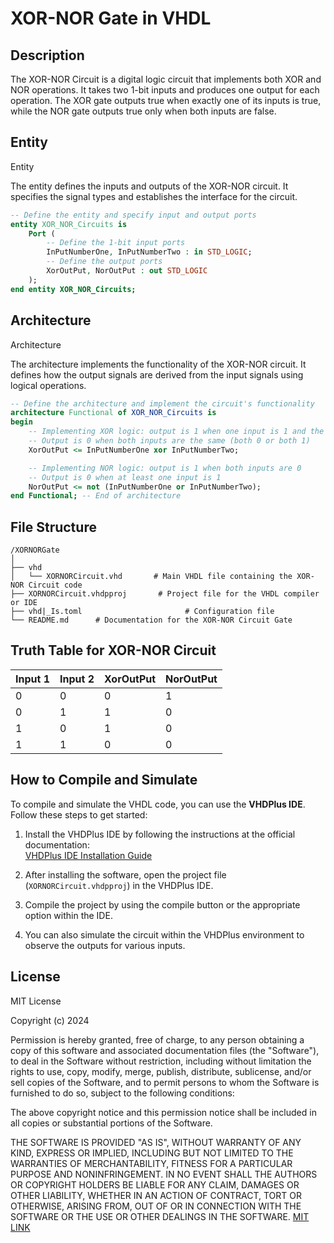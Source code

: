 # XOR-NOR Gate in VHDL

## Description
The XOR-NOR Circuit is a digital logic circuit that implements both XOR and NOR operations. It takes two 1-bit inputs and produces one output for each operation. The XOR gate outputs true when exactly one of its inputs is true, while the NOR gate outputs true only when both inputs are false.

## Entity

Entity

The entity defines the inputs and outputs of the XOR-NOR circuit. It specifies the signal types and establishes the interface for the circuit.

```vhdl
-- Define the entity and specify input and output ports
entity XOR_NOR_Circuits is
    Port (
        -- Define the 1-bit input ports
        InPutNumberOne, InPutNumberTwo : in STD_LOGIC;
        -- Define the output ports
        XorOutPut, NorOutPut : out STD_LOGIC
    );
end entity XOR_NOR_Circuits;
```
## Architecture

Architecture

The architecture implements the functionality of the XOR-NOR circuit. It defines how the output signals are derived from the input signals using logical operations.

```vhdl
-- Define the architecture and implement the circuit's functionality
architecture Functional of XOR_NOR_Circuits is
begin
    -- Implementing XOR logic: output is 1 when one input is 1 and the other is 0
    -- Output is 0 when both inputs are the same (both 0 or both 1)
    XorOutPut <= InPutNumberOne xor InPutNumberTwo;

    -- Implementing NOR logic: output is 1 when both inputs are 0
    -- Output is 0 when at least one input is 1
    NorOutPut <= not (InPutNumberOne or InPutNumberTwo);
end Functional; -- End of architecture
```
## File Structure
```
/XORNORGate
│
├── vhd
│   └── XORNORCircuit.vhd       # Main VHDL file containing the XOR-NOR Circuit code
├── XORNORCircuit.vhdpproj       # Project file for the VHDL compiler or IDE
├── vhd|_Is.toml                       # Configuration file
└── README.md      # Documentation for the XOR-NOR Circuit Gate
```
## Truth Table for XOR-NOR Circuit

| Input 1 | Input 2 | XorOutPut | NorOutPut |
|---------|---------|-----------|-----------|
|    0    |    0    |     0     |     1     |
|    0    |    1    |     1     |     0     |
|    1    |    0    |     1     |     0     |
|    1    |    1    |     0     |     0     |


## How to Compile and Simulate

To compile and simulate the VHDL code, you can use the **VHDPlus IDE**. Follow these steps to get started:

1. Install the VHDPlus IDE by following the instructions at the official documentation:  
   [VHDPlus IDE Installation Guide](https://vhdplus.com/docs/getstarted/#install-vhdplus-ide)
   
2. After installing the software, open the project file (`XORNORCircuit.vhdpproj`) in the VHDPlus IDE.

3. Compile the project by using the compile button or the appropriate option within the IDE.

4. You can also simulate the circuit within the VHDPlus environment to observe the outputs for various inputs.

## License

MIT License

Copyright (c) 2024

Permission is hereby granted, free of charge, to any person obtaining a copy
of this software and associated documentation files (the "Software"), to deal
in the Software without restriction, including without limitation the rights
to use, copy, modify, merge, publish, distribute, sublicense, and/or sell
copies of the Software, and to permit persons to whom the Software is
furnished to do so, subject to the following conditions:

The above copyright notice and this permission notice shall be included in all
copies or substantial portions of the Software.

THE SOFTWARE IS PROVIDED "AS IS", WITHOUT WARRANTY OF ANY KIND, EXPRESS OR
IMPLIED, INCLUDING BUT NOT LIMITED TO THE WARRANTIES OF MERCHANTABILITY,
FITNESS FOR A PARTICULAR PURPOSE AND NONINFRINGEMENT. IN NO EVENT SHALL THE
AUTHORS OR COPYRIGHT HOLDERS BE LIABLE FOR ANY CLAIM, DAMAGES OR OTHER
LIABILITY, WHETHER IN AN ACTION OF CONTRACT, TORT OR OTHERWISE, ARISING FROM,
OUT OF OR IN CONNECTION WITH THE SOFTWARE OR THE USE OR OTHER DEALINGS IN THE
SOFTWARE.
[MIT LINK](https://choosealicense.com/licenses/mit/)

